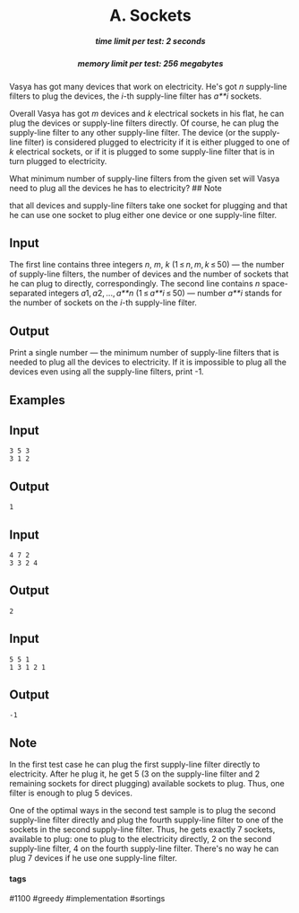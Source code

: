 <h1 style='text-align: center;'> A. Sockets</h1>

<h5 style='text-align: center;'>time limit per test: 2 seconds</h5>
<h5 style='text-align: center;'>memory limit per test: 256 megabytes</h5>

Vasya has got many devices that work on electricity. He's got *n* supply-line filters to plug the devices, the *i*-th supply-line filter has *a**i* sockets.

Overall Vasya has got *m* devices and *k* electrical sockets in his flat, he can plug the devices or supply-line filters directly. Of course, he can plug the supply-line filter to any other supply-line filter. The device (or the supply-line filter) is considered plugged to electricity if it is either plugged to one of *k* electrical sockets, or if it is plugged to some supply-line filter that is in turn plugged to electricity. 

What minimum number of supply-line filters from the given set will Vasya need to plug all the devices he has to electricity? ## Note

 that all devices and supply-line filters take one socket for plugging and that he can use one socket to plug either one device or one supply-line filter.

## Input

The first line contains three integers *n*, *m*, *k* (1 ≤ *n*, *m*, *k* ≤ 50) — the number of supply-line filters, the number of devices and the number of sockets that he can plug to directly, correspondingly. The second line contains *n* space-separated integers *a*1, *a*2, ..., *a**n* (1 ≤ *a**i* ≤ 50) — number *a**i* stands for the number of sockets on the *i*-th supply-line filter.

## Output

Print a single number — the minimum number of supply-line filters that is needed to plug all the devices to electricity. If it is impossible to plug all the devices even using all the supply-line filters, print -1.

## Examples

## Input


```
3 5 3  
3 1 2  

```
## Output


```
1  

```
## Input


```
4 7 2  
3 3 2 4  

```
## Output


```
2  

```
## Input


```
5 5 1  
1 3 1 2 1  

```
## Output


```
-1  

```
## Note

In the first test case he can plug the first supply-line filter directly to electricity. After he plug it, he get 5 (3 on the supply-line filter and 2 remaining sockets for direct plugging) available sockets to plug. Thus, one filter is enough to plug 5 devices.

One of the optimal ways in the second test sample is to plug the second supply-line filter directly and plug the fourth supply-line filter to one of the sockets in the second supply-line filter. Thus, he gets exactly 7 sockets, available to plug: one to plug to the electricity directly, 2 on the second supply-line filter, 4 on the fourth supply-line filter. There's no way he can plug 7 devices if he use one supply-line filter.



#### tags 

#1100 #greedy #implementation #sortings 